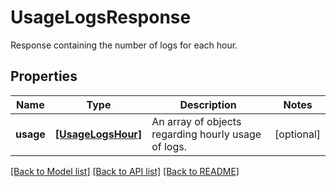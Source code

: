 # UsageLogsResponse

Response containing the number of logs for each hour.

## Properties

| Name      | Type                                    | Description                                         | Notes      |
| --------- | --------------------------------------- | --------------------------------------------------- | ---------- |
| **usage** | [**[UsageLogsHour]**](UsageLogsHour.md) | An array of objects regarding hourly usage of logs. | [optional] |

[[Back to Model list]](README.md#documentation-for-models) [[Back to API list]](README.md#documentation-for-api-endpoints) [[Back to README]](README.md)

